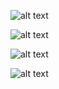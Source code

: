 ![alt text](https://github.com/Akshaykumarcp/python/blob/main/other%20side%20of%20the%20world/screenshots/1.png)

![alt text](https://github.com/Akshaykumarcp/python/blob/main/other%20side%20of%20the%20world/screenshots/2.png)

![alt text](https://github.com/Akshaykumarcp/python/blob/main/other%20side%20of%20the%20world/screenshots/3.png)

![alt text](https://github.com/Akshaykumarcp/python/blob/main/other%20side%20of%20the%20world/screenshots/4.png)

